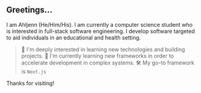## Greetings...

I am Ahljenn (He/Him/His). I am currently a computer science student who is interested in full-stack software engineering. I develop software targeted to aid individuals in an educational and health setting.

> 🤔 I'm deeply interested in learning new technologies and building projects. 
> 🔭 I'm currently learning new frameworks in order to accelerate development in complex systems.
> 🛠 My go-to framework is ```Next.js```

Thanks for visiting!
